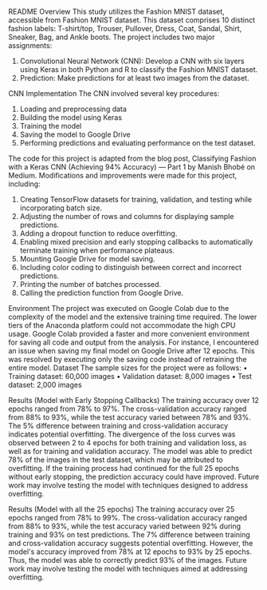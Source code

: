 README
Overview
This study utilizes the Fashion MNIST dataset, accessible from Fashion MNIST dataset. This dataset comprises 10 distinct fashion labels: T-shirt/top, Trouser, Pullover, Dress, Coat, Sandal, Shirt, Sneaker, Bag, and Ankle boots. The project includes two major assignments:
1.	Convolutional Neural Network (CNN):
Develop a CNN with six layers using Keras in both Python and R to classify the Fashion MNIST dataset.
2.	Prediction:
Make predictions for at least two images from the dataset.


CNN Implementation
The CNN involved several key procedures:
1.	Loading and preprocessing data
2.	Building the model using Keras
3.	Training the model
4.	Saving the model to Google Drive
5.	Performing predictions and evaluating performance on the test dataset.

   
The code for this project is adapted from the blog post, Classifying Fashion with a Keras CNN (Achieving 94% Accuracy) — Part 1 by Manish Bhobé on Medium. Modifications and improvements were made for this project, including:


1.	Creating TensorFlow datasets for training, validation, and testing while incorporating batch size.
2.  Adjusting the number of rows and columns for displaying sample predictions.
3.	Adding a dropout function to reduce overfitting.
4.	Enabling mixed precision and early stopping callbacks to automatically terminate training when performance plateaus.
5.	Mounting Google Drive for model saving.
6.	Including color coding to distinguish between correct and incorrect predictions.
7.	Printing the number of batches processed.
8.	Calling the prediction function from Google Drive.


Environment
The project was executed on Google Colab due to the complexity of the model and the extensive training time required. The lower tiers of the Anaconda platform could not accommodate the high CPU usage. Google Colab provided a faster and more convenient environment for saving all code and output from the analysis.
For instance, I encountered an issue when saving my final model on Google Drive after 12 epochs. This was resolved by executing only the saving code instead of retraining the entire model.
Dataset
The sample sizes for the project were as follows:
•	Training dataset: 60,000 images
•	Validation dataset: 8,000 images
•	Test dataset: 2,000 images

Results (Model with Early Stopping Callbacks)
The training accuracy over 12 epochs ranged from 78% to 97%. The cross-validation accuracy ranged from 88% to 93%, while the test accuracy varied between 78% and 93%. The 5% difference between training and cross-validation accuracy indicates potential overfitting. The divergence of the loss curves was observed between 2 to 4 epochs for both training and validation loss, as well as for training and validation accuracy.
The model was able to predict 78% of the images in the test dataset, which may be attributed to overfitting. If the training process had continued for the full 25 epochs without early stopping, the prediction accuracy could have improved. Future work may involve testing the model with techniques designed to address overfitting.

Results (Model with all the 25 epochs)
The training accuracy over 25 epochs ranged from 78% to 99%. The cross-validation accuracy ranged from 88% to 93%, while the test accuracy varied between 92% during training and 93% on test predictions. The 7% difference between training and cross-validation accuracy suggests potential overfitting. However, the model's accuracy improved from 78% at 12 epochs to 93% by 25 epochs. Thus, the model was able to correctly predict 93% of the images. Future work may involve testing the model with techniques aimed at addressing overfitting.


